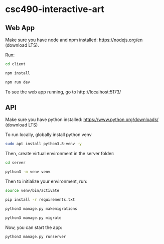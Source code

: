 # csc490-interactive-art

## Web App

Make sure you have node and npm installed: https://nodejs.org/en (download LTS).

Run:

```sh
cd client
```

```sh
npm install
```

```sh
npm run dev
```

To see the web app running, go to http://localhost:5173/

## API

Make sure you have python installed: https://www.python.org/downloads/ (download LTS)

To run locally, globally install python venv

```sh
sudo apt install python3.8-venv -y
```

Then, create virtual environment in the server folder:

```sh
cd server
```

```sh
python3 -m venv venv
```

Then to initialize your environment, run:

```sh
source venv/bin/activate
```

```sh
pip install -r requirements.txt
```

```sh
python3 manage.py makemigrations
```

```sh
python3 manage.py migrate
```

Now, you can start the app:

```sh
python3 manage.py runserver
```
